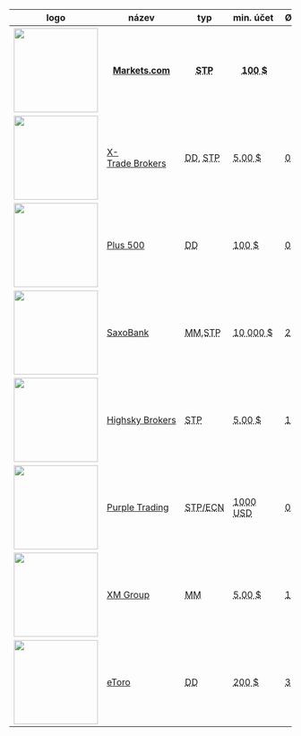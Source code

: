 <div class="table-responsive"><table class="table table-striped bootstrap-datatable datatable brokeri-new sortable"><thead><tr><th class="nosort" data-sortcolumn="0" data-sortkey="0-0">logo</th><th class="nosort" data-sortcolumn="1" data-sortkey="1-0">název</th><th class="nosort" data-sortcolumn="2" data-sortkey="2-0">typ</th><th class="nosort" data-sortcolumn="3" data-sortkey="3-0">min. účet </th><th class="nosort" data-sortcolumn="4" data-sortkey="4-0">Ø spread (€/$) </th><th class="nosort" data-sortcolumn="5" data-sortkey="5-0">poplatky </th><th class="nosort" data-sortcolumn="6" data-sortkey="6-0">páka</th><th class="nosort" data-sortcolumn="7" data-sortkey="7-0">platformy</th><th class="nosort" data-sortcolumn="8" data-sortkey="8-0">hedging </th><th class="nosort" data-sortcolumn="9" data-sortkey="9-0">Bonus</th><th class="nosort" data-sortcolumn="10" data-sortkey="10-0">recenze</th></tr></thead><tbody><tr><th data-defaultsort="disabled"><a href="http://www.forexsrovnavac.cz/markets-com-recenze" class="logo"><img src="http://blog.forexsrovnavac.cz/wp-content/uploads/2014/10/markets-logo.jpg" width="150"></a></th><th data-defaultsort="disabled"><a href="http://www.forexsrovnavac.cz/markets-com-recenze">Markets.com</a></th><th data-defaultsort="disabled"><abbr title="Brokeři posílají příkazy klientů dalším stranám, tzv. poskytovatelům likvidity. Ti potom tvoří druhou stranu obchodů. Broker je pouze prostředníkem.">STP</abbr></th><th data-defaultsort="disabled"><abbr title="Udává, kolik peněz musíte minimálně poslat na svůj obchodní účet, abyste mohli začít obchodovat.">100 $</abbr></th><th data-defaultsort="disabled"><abbr title="V porovnání používáme průměrný spread na měnový pár (EUR/USD). Jedná se o rozdíl mezi nákupní a prodejní cenou daného finančního instrumentu.">2</abbr></th><th data-defaultsort="disabled">—</th><th data-defaultsort="disabled"> <abbr title="Velikost páky udává, s kolikrát větším účtem můžete disponovat.">1:50</abbr></th><th data-defaultsort="disabled"><abbr title="Nejrozšířenější obchodní software pro obchodování Forexu. Umožňuje analyzovat trhy i zadávat obchodní příkazy.">MT4</abbr>, <abbr title="Markets.com nabízí i vlastní aplikaci, nemusíte využívat MT4">Vlastní</abbr></th><th data-defaultsort="disabled"> <abbr title="Broker umožňuje hedging, to znamená, že můžete mít současně otevřenou dlouhou (long) a krátkou (short) pozici na jednom měnovém páru.">ano</abbr></th><th data-defaultsort="disabled">/</th><th data-defaultsort="disabled"><a href="http://www.forexsrovnavac.cz/markets-com-recenze" class="btn btn-default">Více<span class="hidden-xs"> informací</span></a></th></tr>


<tr><td data-value="4"><a href="http://www.forexsrovnavac.cz/xtb" class="logo"><img src="http://www.forexsrovnavac.cz/assets/img/loga/xtb150.png" width="150"></a></td><td data-value="X-Trade Brokers"><a href="http://www.forexsrovnavac.cz/xtb">X-Trade Brokers</a></td><td data-value="DD, STP"><abbr title="Dealing Desk broker je tvůrce trhu, protože obrazně řečeno vytváří trh pro své klienty (obchodníky). Tvoří druhou stranu obchodů.">DD</abbr>, <abbr title="Brokeři posílají příkazy klientů dalším stranám, tzv. poskytovatelům likvidity. Ti potom tvoří druhou stranu obchodů. Broker je pouze prostředníkem.">STP</abbr></td><td data-value="5"><abbr title="Udává, kolik peněz musíte minimálně poslat na svůj obchodní účet, abyste mohli začít obchodovat.">5.00 $</abbr></td><td data-value="6"><abbr title="V porovnání používáme průměrný spread na měnový pár (EUR/USD). Jedná se o rozdíl mezi nákupní a prodejní cenou daného finančního instrumentu.">0.9</abbr></td><td data-value=" ano"> <abbr title="Poplatky, které si účtuje broker za zprostředkování obchodu. Jde o poplatky nad rámec spreadu.">ano</abbr></td><td data-value=" 1:200"> <abbr title="Velikost páky udává, s kolikrát větším účtem můžete disponovat.">1:200</abbr></td><td data-value="MT4, Vlastní"><abbr title="Nejrozšířenější obchodní software pro obchodování Forexu. Umožňuje analyzovat trhy i zadávat obchodní příkazy.">MT4</abbr>, Vlastní</td><td data-value=" ano"> <abbr title="Broker umožňuje hedging, to znamená, že můžete mít současně otevřenou dlouhou (long) a krátkou (short) pozici na jednom měnovém páru.">ano</abbr></td><td data-value="ano">/</td><td data-value="4"><a href="http://www.forexsrovnavac.cz/xtb" class="btn btn-default">Více<span class="hidden-xs"> informací</span></a></td></tr>


<tr><td data-value="3"><a href="http://www.forexsrovnavac.cz/plus500" class="logo"><img src="http://www.forexsrovnavac.cz/assets/img/loga/plu150.png" width="150"></a></td><td data-value="Plus 500"><a href="http://www.forexsrovnavac.cz/plus500">Plus 500</a></td><td data-value="DD"><abbr title="Dealing Desk broker je tvůrce trhu, protože obrazně řečeno vytváří trh pro své klienty (obchodníky). Tvoří druhou stranu obchodů.">DD</abbr></td><td data-value="8"><abbr title="Udává, kolik peněz musíte minimálně poslat na svůj obchodní účet, abyste mohli začít obchodovat.">100 $</abbr></td><td data-value="9"><abbr title="V porovnání používáme průměrný spread na měnový pár (EUR/USD). Jedná se o rozdíl mezi nákupní a prodejní cenou daného finančního instrumentu.">0.8</abbr></td><td data-value="—">—</td><td data-value=" 1:300"> <abbr title="Velikost páky udává, s kolikrát větším účtem můžete disponovat.">1:300</abbr></td><td data-value="Vlastní">Vlastní</td><td data-value="—">ne</td><td data-value="-">/</td><td data-value="3"><a href="http://www.forexsrovnavac.cz/plus500" class="btn btn-default">Více<span class="hidden-xs"> informací</span></a></td></tr>



<tr><td data-value="3"><a href="http://www.forexsrovnavac.cz/saxobank" class="logo"><img src="http://www.forexsrovnavac.cz/assets/img/loga/160x70.png" width="150"></a></td><td data-value="SaxoBank"><a href="http://www.forexsrovnavac.cz/saxobank">SaxoBank</a></td><td data-value="MM/STP"><abbr title="MM - Dealing Desk broker je tvůrce trhu, protože obrazně řečeno vytváří trh pro své klienty (obchodníky). Tvoří druhou stranu obchodů. Ale i takový broker může poskytovat služby, které nejsou na MM založeny (obchodováni akcií atd). STP broker znamená, že Broker posílá příkazy klientů dalším stranám, tzv. poskytovatelům likvidity. Ti potom tvoří druhou stranu obchodů. Broker je pouze prostředníkem.">MM,STP</abbr></td><td data-value="10"><abbr title="Udává, kolik peněz musíte minimálně poslat na svůj obchodní účet, abyste mohli začít obchodovat.">10 000 $</abbr></td><td data-value="9"><abbr title="V porovnání používáme průměrný spread na měnový pár (EUR/USD). Jedná se o rozdíl mezi nákupní a prodejní cenou daného finančního instrumentu.">2.0</abbr></td><td data-value="—">ano</td><td data-value=" 1:100"> <abbr title="Velikost páky udává, s kolikrát větším účtem můžete disponovat.">1:100</abbr></td><td data-value="MT4"><abbr title="SaxoTrader a SaxoTraderGO (aplikace pro webový prohlížeč a mobilní zařízení). SaxoTrader nabízí aktuální tržní informace a všechny nejmodernější technické nástroje a prvky pro úspěšné obchodování. Obchodní prostředí v této platformé je plně personalizované, včetně cen, tržních analýz, datových modulů a novinek, technických analýz a grafických funkcí.">SaxoTrader/GO</abbr></td><td data-value="ano"> <abbr title="Broker umožňuje hedging, to znamená, že můžete mít současně otevřenou dlouhou (long) a krátkou (short) pozici na jednom měnovém páru.">ano</abbr></td><td data-value="ano">/</td><td data-value="6"><a href="saxobank" class="btn btn-default">Více<span class="hidden-xs"> informací</span></a></td></tr>


<tr><td data-value="2"><a href="http://www.forexsrovnavac.cz/highsky-brokers" class="logo"><img src="http://www.forexsrovnavac.cz/assets/img/loga/hsky150.png" width="150"></a></td><td data-value="Highsky Brokers"><a href="http://www.forexsrovnavac.cz/highsky-brokers">Highsky Brokers</a></td><td data-value="STP"><abbr title="Brokeři posílají příkazy klientů dalším stranám, tzv. poskytovatelům likvidity. Ti potom tvoří druhou stranu obchodů. Broker je pouze prostředníkem.">STP</abbr></td><td data-value="7"><abbr title="Udává, kolik peněz musíte minimálně poslat na svůj obchodní účet, abyste mohli začít obchodovat.">5.00 $</abbr></td><td data-value="7"><abbr title="V porovnání používáme průměrný spread na měnový pár (EUR/USD). Jedná se o rozdíl mezi nákupní a prodejní cenou daného finančního instrumentu.">1.1</abbr></td><td data-value="—">—</td><td data-value=" 1:200"> <abbr title="Velikost páky udává, s kolikrát větším účtem můžete disponovat.">1:200</abbr></td><td data-value="MT4, MT5"><abbr title="Nejrozšířenější obchodní software pro obchodování Forexu. Umožňuje analyzovat trhy i zadávat obchodní příkazy.">MT4</abbr>, <abbr title="Nová verze nejrozšířenějšího obchodního software pro obchodování Forexu. Vychází z MT4.">MT5</abbr></td><td data-value=" ano"> <abbr title="Broker umožňuje hedging, to znamená, že můžete mít současně otevřenou dlouhou (long) a krátkou (short) pozici na jednom měnovém páru.">ano</abbr></td><td data-value="ano">500 Kč</td><td data-value="2"><a href="http://www.forexsrovnavac.cz/highsky-brokers" class="btn btn-default">Více<span class="hidden-xs"> informací</span></a></td></tr>

<tr><td data-value="6"><a href="https://www.purple-trading.com/cs" class="logo"><img src="http://blog.forexsrovnavac.cz/wp-content/uploads/2018/03/purple-trading-logo.png" width="150"></a></td><td class="span2" data-value="Purple Trading"><a href="https://www.purple-trading.com/cs">Purple Trading</a></td><td data-value="STP/ECN"><abbr title="Brokeři posílají příkazy klientů dalším stranám, tzv. poskytovatelům likvidity. Ti potom tvoří druhou stranu obchodů. Broker je pouze prostředníkem.">STP/ECN</abbr></td><td data-value="8"><abbr title="Udává, kolik peněz musíte minimálně poslat na svůj obchodní účet, abyste mohli začít obchodovat.">1000 USD</abbr></td><td data-value="10"><abbr title="V porovnání používáme průměrný spread na měnový pár (EUR/USD). Jedná se o rozdíl mezi nákupní a prodejní cenou daného finančního instrumentu. Jedná se o rozdíl mezi nákupní a prodejní cenou daného finančního instrumentu.">0.9</abbr></td><td data-value="—">—</td><td data-value=" 1:500"> <abbr title="Velikost páky udává, s kolikrát až větším účtem můžete disponovat.">1:200</abbr></td><td data-value="MT4"><abbr title="Nejrozšířenější obchodní software pro obchodování Forexu. Umožňuje analyzovat trhy i zadávat obchodní příkazy.">MT4</abbr></td><td data-value=" ano"> <abbr title="Broker umožňuje hedging, to znamená, že můžete mít současně otevřenou dlouhou (long) a krátkou (short) pozici na jednom měnovém páru.">ano</abbr></td><td data-value="—">/</td><td data-value="6"><a href="https://www.purple-trading.com/cs" class="btn btn-default">Více<span class="hidden-xs"> informací</span></a></td></tr>

<tr><td data-value="6"><a href="http://www.forexsrovnavac.cz/xm-com" class="logo"><img src="http://ads.pipaffiliates.com/afs/show.php?id=656&cid=46271&ctgid=16" width="150"></a></td><td class="span2" data-value="Markets"><a href="http://www.forexsrovnavac.cz/xm-com">XM Group</a></td><td data-value="MM"><abbr title="Broker typu DD (Dealing Desk) je tzv. Market Makerem (MM). Tzn., že broker sám tvoří trh pro své klienty (na základě podkladových aktiv a burzy)">MM</abbr></td><td data-value="8"><abbr title="Udává, kolik peněz musíte minimálně poslat na svůj obchodní účet, abyste mohli začít obchodovat.">5.00 $</abbr></td><td data-value="10"><abbr title="V porovnání používáme průměrný spread na měnový pár (EUR/USD). Jedná se o rozdíl mezi nákupní a prodejní cenou daného finančního instrumentu. Jedná se o rozdíl mezi nákupní a prodejní cenou daného finančního instrumentu.">1.9</abbr></td><td data-value="—">—</td><td data-value=" 1:500"> <abbr title="Velikost páky udává, s kolikrát větším účtem můžete disponovat.">1:500</abbr></td><td data-value="MT4"><abbr title="Nejrozšířenější obchodní software pro obchodování Forexu. Umožňuje analyzovat trhy i zadávat obchodní příkazy.">MT4, MT5</abbr></td><td data-value=" ano"> <abbr title="Broker umožňuje hedging, to znamená, že můžete mít současně otevřenou dlouhou (long) a krátkou (short) pozici na jednom měnovém páru.">ano</abbr></td><td data-value="—">30 USD</td><td data-value="6"><a href="http://www.forexsrovnavac.cz/xm-com" class="btn btn-default">Více<span class="hidden-xs"> informací</span></a></td></tr>

<tr><td data-value="6"><a href="http://www.forexsrovnavac.cz/etoro" class="logo"><img src="http://blog.forexsrovnavac.cz/wp-content/uploads/2018/03/eToro_logo.png" width="150"></a></td><td class="span2" data-value="Markets"><a href="http://www.forexsrovnavac.cz/etoro">eToro</a></td><td data-value="DD"><abbr title="Broker typu DD (Dealing Desk) je tzv. Market Makerem (MM). Tzn., že broker sám tvoří trh pro své klienty (na základě podkladových aktiv a burzy)">DD</abbr></td><td data-value="8"><abbr title="Udává, kolik peněz musíte minimálně poslat na svůj obchodní účet, abyste mohli začít obchodovat.">200 $</abbr></td><td data-value="10"><abbr title="V porovnání používáme průměrný spread na měnový pár (EUR/USD). Jedná se o rozdíl mezi nákupní a prodejní cenou daného finančního instrumentu. Jedná se o rozdíl mezi nákupní a prodejní cenou daného finančního instrumentu.">3</abbr></td><td data-value="—">—</td><td data-value=" 1:500"> <abbr title="Velikost páky udává, s kolikrát až větším účtem můžete disponovat.">1:400</abbr></td><td data-value="MT4"><abbr title=" Platforma určená pro stolní počítače (WebTrader) i Android a IOS">Vlastní (COPY)</abbr></td><td data-value=" ano"> <abbr title="Broker umožňuje hedging, to znamená, že můžete mít současně otevřenou dlouhou (long) a krátkou (short) pozici na jednom měnovém páru.">ano</abbr></td><td data-value="—">/</td><td data-value="6"><a href="http://www.forexsrovnavac.cz/xm-com" class="btn btn-default">Více<span class="hidden-xs"> informací</span></a></td></tr>






</tbody></table></div>